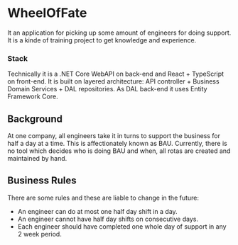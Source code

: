 # WheelOfFate

It an application for picking up some amount of engineers for doing support. 
It is a kinde of training project to get knowledge and experience. 

### Stack

Technically it is a .NET Core WebAPI on back-end and React + TypeScript on front-end. 
It is built on layered architecture: API controller + Business Domain Services + DAL repositories.
As DAL back-end it uses Entity Framework Core.

## Background

At one company, all engineers take it in turns to support the business for half a day at a time. This is affectionately known as BAU.
Currently, there is no tool which decides who is doing BAU and when, all rotas are created and maintained by hand.

## Business Rules

There are some rules and these are liable to change in the future:
- An engineer can do at most one half day shift in a day.
- An engineer cannot have half day shifts on consecutive days.
- Each engineer should have completed one whole day of support in any 2 week period.

